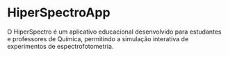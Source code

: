 # HiperSpectroApp
O HiperSpectro é um aplicativo educacional desenvolvido para estudantes e professores de Química, permitindo a simulação interativa de experimentos de espectrofotometria. 
